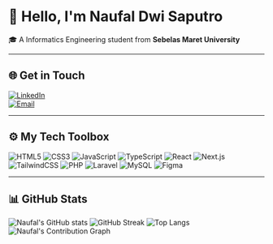 # 👋 Hello, I'm **Naufal Dwi Saputro**

🎓 A Informatics Engineering student from **Sebelas Maret University**  

---

## 🌐 Get in Touch

[![LinkedIn](https://img.shields.io/badge/LinkedIn-Connect-blue?style=for-the-badge&logo=linkedin)](https://www.linkedin.com/in/naufal-dwi-saputro-b14a03299/)  
[![Email](https://img.shields.io/badge/Email-Contact-red?style=for-the-badge&logo=gmail)](mailto:naufalsaputro219@gmail.com)

---

## ⚙️ My Tech Toolbox

![HTML5](https://img.shields.io/badge/HTML5-E44D26?style=for-the-badge&logo=html5&logoColor=white)
![CSS3](https://img.shields.io/badge/CSS3-264de4?style=for-the-badge&logo=css3&logoColor=white)
![JavaScript](https://img.shields.io/badge/JavaScript-F0DB4F?style=for-the-badge&logo=javascript&logoColor=black)
![TypeScript](https://img.shields.io/badge/TypeScript-3178C6?style=for-the-badge&logo=typescript&logoColor=white)
![React](https://img.shields.io/badge/React-61DAFB?style=for-the-badge&logo=react&logoColor=black)
![Next.js](https://img.shields.io/badge/Next.js-000000?style=for-the-badge&logo=next.js&logoColor=white)
![TailwindCSS](https://img.shields.io/badge/TailwindCSS-38B2AC?style=for-the-badge&logo=tailwindcss&logoColor=white)
![PHP](https://img.shields.io/badge/PHP-777BB4?style=for-the-badge&logo=php&logoColor=white)
![Laravel](https://img.shields.io/badge/Laravel-E74430?style=for-the-badge&logo=laravel&logoColor=white)
![MySQL](https://img.shields.io/badge/MySQL-005C84?style=for-the-badge&logo=mysql&logoColor=white)
![Figma](https://img.shields.io/badge/Figma-A259FF?style=for-the-badge&logo=figma&logoColor=white)

---

## 📊 GitHub Stats

![Naufal's GitHub stats](https://github-readme-stats.vercel.app/api?username=NaufalDsp&show_icons=true&count_private=true&theme=tokyonight)  ![GitHub Streak](https://streak-stats.demolab.com?user=NaufalDsp&theme=tokyonight&hide_border=true)
![Top Langs](https://github-readme-stats.vercel.app/api/top-langs/?username=NaufalDsp&layout=compact&count_private=true&theme=tokyonight)
![Naufal's Contribution Graph](https://github-readme-activity-graph.vercel.app/graph?username=NaufalDsp&theme=tokyo-night&color=00BFFF&line=1E90FF&point=1E90FF&area=true&hide_border=true)
